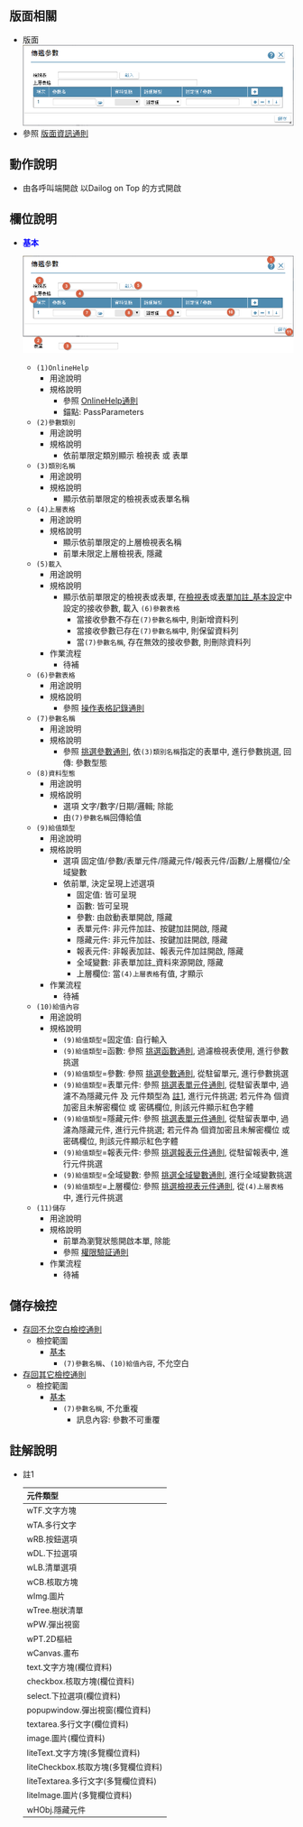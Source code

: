 ## <div id="layout">版面相關</div>
* 版面</br>
    ![pic][image_parameter]
* 參照 [版面資訊通則][link_ruleother1]
		
## <div id="form-action">動作說明</div>
* 由各呼叫端開啟 以Dailog on Top 的方式開啟			    

## <div id="object-desc">欄位說明</div>
* <p id="fieldbreak1" style="color:blue;font-weight:bold">基本</p>

    ![pic][image_fieldbreak1]
    * `(1)OnlineHelp`
        * 用途說明
        * 規格說明
            * 參照 [OnlineHelp通則][link_ruleother2]
            * 錨點: PassParameters
    * `(2)參數類別`
        * 用途說明
        * 規格說明
            * 依前單限定類別顯示 檢視表 或 表單
    * `(3)類別名稱`
        * 用途說明
        * 規格說明
            * 顯示依前單限定的檢視表或表單名稱
    * `(4)上層表格`
        * 用途說明
        * 規格說明    
            * 顯示依前單限定的上層檢視表名稱
            * 前單未限定上層檢視表, 隱藏
    * `(5)載入`
        * 用途說明
        * 規格說明
            * 顯示依前單限定的檢視表或表單, 在[檢視表][link_Logical]或[表單加註_基本設定][link_FormAnnotation]中設定的接收參數, 載入 `(6)參數表格`
                * 當接收參數不存在`(7)參數名稱`中, 則新增資料列
                * 當接收參數已存在`(7)參數名稱`中, 則保留資料列
                * 當`(7)參數名稱`, 存在無效的接收參數, 則刪除資料列
        * 作業流程    
            * <ps>待補</ps>
    * `(6)參數表格`
        * 用途說明
        * 規格說明
            * 參照 [操作表格記錄通則][link_rulebutton1]
    * `(7)參數名稱`
        * 用途說明
        * 規格說明
            * 參照 [挑選參數通則][link_ruledialog9], 依`(3)類別名稱`指定的表單中, 進行參數挑選, 回傳: 參數型態
    * `(8)資料型態`
        * 用途說明
        * 規格說明
            * 選項 文字/數字/日期/邏輯; 除能
            * 由`(7)參數名稱`回傳給值
    * `(9)給值類型`
        * 用途說明
        * 規格說明
            * 選項 固定值/參數/表單元件/隱藏元件/報表元件/函數/上層欄位/全域變數
            * 依前單, 決定呈現上述選項
                * 固定值: 皆可呈現
                * 函數: 皆可呈現
                * 參數: 由啟動表單開啟, 隱藏
                * 表單元件: 非元件加註、按鍵加註開啟, 隱藏
                * 隱藏元件: 非元件加註、按鍵加註開啟, 隱藏
                * 報表元件: 非報表加註、報表元件加註開啟, 隱藏
                * 全域變數: 非表單加註_資料來源開啟, 隱藏
                * 上層欄位: 當`(4)上層表格`有值, 才顯示
        * 作業流程    
            * <ps>待補</ps>
    * `(10)給值內容`
        * 用途說明
        * 規格說明
            * `(9)給值類型`=固定值: 自行輸入
            * `(9)給值類型`=函數: 參照 [挑選函數通則][link_ruledialog16], 過濾檢視表使用, 進行參數挑選
            * `(9)給值類型`=參數: 參照 [挑選參數通則][link_ruledialog9], 從駐留單元, 進行參數挑選
            * `(9)給值類型`=表單元件: 參照 [挑選表單元件通則][link_ruledialog7], 從駐留表單中, 過濾不為隱藏元件 及 元件類型為 [註1][link_tag1], 進行元件挑選; 若元件為 個資加密且未解密欄位 或 密碼欄位, 則該元件顯示紅色字體
            * `(9)給值類型`=隱藏元件: 參照 [挑選表單元件通則][link_ruledialog7], 從駐留表單中, 過濾為隱藏元件, 進行元件挑選; 若元件為 個資加密且未解密欄位 或 密碼欄位, 則該元件顯示紅色字體
            * `(9)給值類型`=報表元件: 參照 [挑選報表元件通則][link_ruledialog15], 從駐留報表中, 進行元件挑選 
            * `(9)給值類型`=全域變數: 參照 [挑選全域變數通則][link_ruledialog10], 進行全域變數挑選
            * `(9)給值類型`=上層欄位: 參照 [挑選檢視表元件通則][link_ruledialog8], 從`(4)上層表格`中, 進行元件挑選
    * `(11)儲存`
        * 用途說明
        * 規格說明
            * 前單為瀏覽狀態開啟本單, 除能
            * 參照 [權限驗証通則][link_ruleother6]
        * 作業流程    
            * <ps>待補</ps>

## <div id="save-action">儲存檢控</div>
* [存回不允空白檢控通則][link_ruleother7]
    * 檢控範圍
        * [基本][link_fieldbreak1]
            * `(7)參數名稱`、`(10)給值內容`, 不允空白
* [存回其它檢控通則][link_ruleother8]
    * 檢控範圍
        * [基本][link_fieldbreak1]
            * `(7)參數名稱`, 不允重複
                * 訊息內容: 參數不可重覆

## <div id="tag-desc">註解說明</div>
* <div id="tag1">註1</div>

    |元件類型 |
    |--------|
	|wTF.文字方塊 |
	|wTA.多行文字 |
	|wRB.按鈕選項 |
	|wDL.下拉選項 |
	|wLB.清單選項 |
	|wCB.核取方塊 |
	|wImg.圖片 |
	|wTree.樹狀清單 |
	|wPW.彈出視窗 |
	|wPT.2D樞紐 |
	|wCanvas.畫布 |
	|text.文字方塊(欄位資料) |
	|checkbox.核取方塊(欄位資料) |
	|select.下拉選項(欄位資料) |
	|popupwindow.彈出視窗(欄位資料) |
	|textarea.多行文字(欄位資料) |
	|image.圖片(欄位資料) |
	|liteText.文字方塊(多覽欄位資料) |
	|liteCheckbox.核取方塊(多覽欄位資料) |
	|liteTextarea.多行文字(多覽欄位資料) |
	|liteImage.圖片(多覽欄位資料) |
	|wHObj.隱藏元件 |

<!-- 圖片 -->
[image_parameter]:attachment/Parameter.png
[image_fieldbreak1]:attachment/fieldbreak1.png

<!-- 超連結 -->
[link_fieldbreak1]:#fieldbreak1 "基本"
[link_tag1]:#tag1 "註1"
[link_ruleother1]:../RulesOther/README#ruleother1 "共用通則_其它/版面資訊通則"
[link_ruleother2]:../RulesOther/README#ruleother2 "共用通則_其它/OnlineHelp通則"
[link_rulebutton1]:../RulesButton/README#rulebutton3 "共用通則_操作按鍵/操作表格記錄通則"
[link_ruleother6]:../RulesOther/README#ruleother6 "共用通則_其它/權限驗証通則"
[link_ruledialog9]:../RulesDialog/README#ruledialog9 "共用通則_開單操作/挑選參數通則"
[link_ruledialog7]:../RulesDialog/README#ruledialog7 "共用通則_開單操作/挑選表單元件通則"
[link_ruledialog15]:../RulesDialog/README#ruledialog15 "共用通則_開單操作/挑選報表元件通則"
[link_ruledialog10]:../RulesDialog/README#ruledialog10 "共用通則_開單操作/挑選全域變數通則"
[link_ruledialog8]:../RulesDialog/README#ruledialog8 "共用通則_開單操作/挑選檢視表元件通則"
[link_ruledialog16]:../RulesDialog/README#ruledialog16 "共用通則_開單操作/挑選函數通則"
[link_ruleother7]:../RulesOther/README#ruleother7 "共用通則_開單操作/存回不允空白檢控通則"
[link_ruleother8]:../RulesOther/README#ruleother8 "共用通則_開單操作/存回其它檢控通則"
[link_Logical]:../Logical/README "檢視表"
[link_FormAnnotation]:../FormAnnotation/README "表單加註_基本設定"

